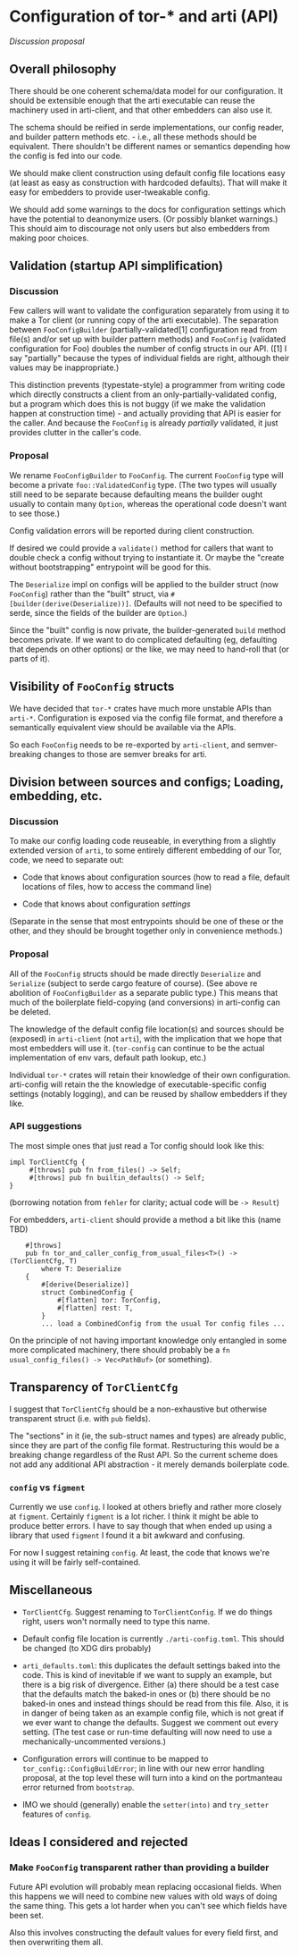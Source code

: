 # Configuration of tor-* and arti (API)

*Discussion proposal*

## Overall philosophy

There should be one coherent schema/data model for our configuration.  It should be extensible enough that the arti executable can reuse the machinery used in arti-client, and that other embedders can also use it.

The schema should be reified in serde implementations, our config reader, and builder pattern methods etc. - i.e., all these methods should be equivalent.  There shouldn't be different names or semantics depending how the config is fed into our code.

We should make client construction using default config file locations easy (at least as easy as construction with hardcoded defaults).  That will make it easy for embedders to provide user-tweakable config.

We should add some warnings to the docs for configuration settings which have the potential to deanonymize users.  (Or possibly blanket warnings.)  This should aim to discourage not only users but also embedders from making poor choices.

## Validation (startup API simplification)

### Discussion

Few callers will want to validate the configuration separately from using it to make a Tor client (or running copy of the arti executable).  The separation between `FooConfigBuilder` (partially-validated[1] configuration read from file(s) and/or set up with builder pattern methods) and `FooConfig` (validated configuration for Foo) doubles the number of config structs in our API.  ([1] I say "partially" because the types of individual fields are right, although their values may be inappropriate.)

This distinction prevents (typestate-style) a programmer from writing code which directly constructs a client from an only-partially-validated config, but a program which does this is not buggy (if we make the validation happen at construction time) - and actually providing that API is easier for the caller.  And because the `FooConfig` is already *partially* validated, it just provides clutter in the caller's code.

### Proposal

We rename `FooConfigBuilder` to `FooConfig`.  The current `FooConfig` type will become a private `foo::ValidatedConfig` type.  (The two types will usually still need to be separate because defaulting means the builder ought usually to contain many `Option`, whereas the operational code doesn't want to see those.)

Config validation errors will be reported during client construction.

If desired we could provide a `validate()` method for callers that want to double check a config without trying to instantiate it.  Or maybe the "create without bootstrapping" entrypoint will be good for this.

The `Deserialize` impl on configs will be applied to the builder struct (now `FooConfig`) rather than the "built" struct, via `#[builder(derive(Deserialize))]`.  (Defaults will not need to be specified to serde, since the fields of the builder are `Option`.)

Since the "built" config is now private, the builder-generated `build` method becomes private.  If we want to do complicated defaulting (eg, defaulting that depends on other options) or the like, we may need to hand-roll that (or parts of it).

## Visibility of `FooConfig` structs

We have decided that `tor-*` crates have much more unstable APIs than `arti-*`.  Configuration is exposed via the config file format, and therefore a semantically equivalent view should be available via the APIs.

So each `FooConfig` needs to be re-exported by `arti-client`, and semver-breaking changes to those are semver breaks for arti.

## Division between sources and configs; Loading, embedding, etc.

### Discussion

To make our config loading code reuseable, in everything from a slightly extended version of `arti`, to some entirely different embedding of our Tor, code, we need to separate out:

 * Code that knows about configuration sources (how to read a file, default locations of files, how to access the command line)

 * Code that knows about configuration *settings*

(Separate in the sense that most entrypoints should be one of these or the other, and they should be brought together only in convenience methods.)

### Proposal

All of the `FooConfig` structs should be made directly `Deserialize` and `Serialize` (subject to serde cargo feature of course).  (See above re abolition of `FooConfigBuilder` as a separate public type.)  This means that much of the boilerplate field-copying (and conversions) in arti-config can be deleted.

The knowledge of the default config file location(s) and sources should be (exposed) in `arti-client` (not `arti`), with the implication that we hope that most embedders will use it.
(`tor-config` can continue to be the actual implementation of env vars, default path lookup, etc.)

Individual `tor-*` crates will retain their knowledge of their own configuration.  arti-config will retain the the knowledge of executable-specific config settings (notably logging), and can be reused by shallow embedders if they like.

### API suggestions

The most simple ones that just read a Tor config should look like this:

```
impl TorClientCfg {
     #[throws] pub fn from_files() -> Self;
     #[throws] pub fn builtin_defaults() -> Self;
}
```
(borrowing notation from `fehler` for clarity; actual code will be `-> Result`)

For embedders, `arti-client` should provide a method a bit like this
(name TBD)
```
    #]throws]
    pub fn tor_and_caller_config_from_usual_files<T>() -> (TorClientCfg, T)
        where T: Deserialize
    {
        #[derive(Deserialize)]
        struct CombinedConfig {
            #[flatten] tor: TorConfig,
            #[flatten] rest: T,
        }
        ... load a CombinedConfig from the usual Tor config files ...
```

On the principle of not having important knowledge only entangled in some more complicated machinery, there should probably be a ```fn usual_config_files() -> Vec<PathBuf>``` (or something).

## Transparency of `TorClientCfg`

I suggest that `TorClientCfg` should be a non-exhaustive but otherwise transparent struct (i.e. with `pub` fields).

The "sections" in it (ie, the sub-struct names and types) are already public, since they are part of the config file format.   Restructuring this would be a breaking change regardless of the Rust API.  So the current scheme does not add any additional API abstraction - it merely demands boilerplate code.

### `config` vs `figment`

Currently we use `config`.  I looked at others briefly and rather more closely at `figment`.  Certainly `figment` is a lot richer.  I think it might be able to produce better errors.  I have to say though that when ended up using a library that used `figment` I found it a bit awkward and confusing.

For now I suggest retaining `config`.  At least, the code that knows we're using it will be fairly self-contained.

## Miscellaneous

 * `TorClientCfg`.  Suggest renaming to `TorClientConfig`.  If we do things right, users won't normally need to type this name.

 * Default config file location is currently `./arti-config.toml`.  This should 
be changed (to XDG dirs probably)

 * `arti_defaults.toml`: this duplicates the default settings baked into the code.  This is kind of inevitable if we want to supply an example, but there is a big risk of divergence.  Either (a) there should be a test case that the defaults match the baked-in ones or (b) there should be no baked-in ones and instead things should be read from this file.  Also, it is in danger of being taken as an example config file, which is not great if we ever want to change the defaults.  Suggest we comment out every setting.  (The test case or run-time defaulting will now need to use a mechanically-uncommented versions.)

 * Configuration errors will continue to be mapped to `tor_config::ConfigBuildError`; in line with our new error handling proposal, at the top level these will turn into a kind on the portmanteau error returned from `bootstrap`.

 * IMO we should (generally) enable the `setter(into)` and `try_setter` features of `config`.

## Ideas I considered and rejected

### Make `FooConfig` transparent rather than providing a builder

Future API evolution will probably mean replacing occasional fields.  When this happens we will need to combine new values with old ways of doing the same thing.  This gets a lot harder when you can't see which fields have been set.

Also this involves constructing the default values for every field first, and then overwriting them all.
